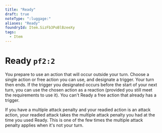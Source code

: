 ```yaml
---
title: "Ready"
draft: true
noteType: ":luggage:"
aliases: "Ready"
foundryId: Item.SizFb3PoBlBzeeXy
tags:
  - Item
---
```


# Ready `pf2:2`

You prepare to use an action that will occur outside your turn. Choose a single action or free action you can use, and designate a trigger. Your turn then ends. If the trigger you designated occurs before the start of your next turn, you can use the chosen action as a reaction (provided you still meet the requirements to use it). You can't Ready a free action that already has a trigger.

If you have a multiple attack penalty and your readied action is an attack action, your readied attack takes the multiple attack penalty you had at the time you used Ready. This is one of the few times the multiple attack penalty applies when it's not your turn.
